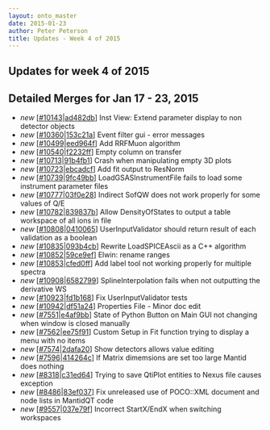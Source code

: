 ```yaml
---
layout: onto_master
date: 2015-01-23
author: Peter Peterson
title: Updates - Week 4 of 2015
---
```

Updates for week 4 of 2015
--------------------------

Detailed Merges for Jan 17 - 23, 2015
-------------------------------------
* *new* \[[#10143](http://trac.mantidproject.org/mantid/ticket/10143)\|[ad482db](https://github.com/mantidproject/mantid/commit/ad482db0b2981b2cbcd68906a3af6edc132ff7bc)\] Inst View: Extend parameter display to non detector objects
* *new* \[[#10360](http://trac.mantidproject.org/mantid/ticket/10360)\|[153c21a](https://github.com/mantidproject/mantid/commit/153c21aae51e780a22ac9211a55d91688886e8d6)\] Event filter gui - error messages
* *new* \[[#10499](http://trac.mantidproject.org/mantid/ticket/10499)\|[eed964f](https://github.com/mantidproject/mantid/commit/eed964f6aeb550155de165ed5a095d0201f19f40)\] Add RRFMuon algorithm
* *new* \[[#10540](http://trac.mantidproject.org/mantid/ticket/10540)\|[f2232ff](https://github.com/mantidproject/mantid/commit/f2232ff2a1987d8020fbc593c36b95b637cd128b)\] Empty column on transfer
* *new* \[[#10713](http://trac.mantidproject.org/mantid/ticket/10713)\|[91b4fb1](https://github.com/mantidproject/mantid/commit/91b4fb1da92c4a171f1fb4a337c0da4b7d9e1bde)\] Crash when manipulating empty 3D plots
* *new* \[[#10723](http://trac.mantidproject.org/mantid/ticket/10723)\|[ebcadcf](https://github.com/mantidproject/mantid/commit/ebcadcf700c69c3200d7a6669fe680b21fe57fcf)\] Add fit output to ResNorm
* *new* \[[#10739](http://trac.mantidproject.org/mantid/ticket/10739)\|[9fc49bb](https://github.com/mantidproject/mantid/commit/9fc49bbf8961e37307f6bbb8d27cdd5497536870)\] LoadGSASInstrumentFile fails to load some instrument parameter files
* *new* \[[#10777](http://trac.mantidproject.org/mantid/ticket/10777)\|[03f0e28](https://github.com/mantidproject/mantid/commit/03f0e288c6a640e396bf9fa337704a05f8270be5)\] Indirect SofQW does not work properly for some values of Q/E
* *new* \[[#10782](http://trac.mantidproject.org/mantid/ticket/10782)\|[839837b](https://github.com/mantidproject/mantid/commit/839837bd8c39acfd1467b8ceb27ac9c5010d38df)\] Allow DensityOfStates to output a table workspace of all ions in file
* *new* \[[#10808](http://trac.mantidproject.org/mantid/ticket/10808)\|[0410065](https://github.com/mantidproject/mantid/commit/0410065d7512f8c897746182689d175188418437)\] UserInputValidator should return result of each validation as a boolean
* *new* \[[#10835](http://trac.mantidproject.org/mantid/ticket/10835)\|[093b4cb](https://github.com/mantidproject/mantid/commit/093b4cb02bfc7aba10ae52c3ab121a04b6222670)\] Rewrite LoadSPICEAscii as a C++ algorithm
* *new* \[[#10852](http://trac.mantidproject.org/mantid/ticket/10852)\|[59ce9ef](https://github.com/mantidproject/mantid/commit/59ce9efc154f01d7eb6b4012fbee901bead993dd)\] Elwin: rename ranges
* *new* \[[#10853](http://trac.mantidproject.org/mantid/ticket/10853)\|[cfed0ff](https://github.com/mantidproject/mantid/commit/cfed0ff8d803e03bf74037b2d9e4e3857c9e79d7)\] Add label tool not working properly for multiple spectra
* *new* \[[#10908](http://trac.mantidproject.org/mantid/ticket/10908)\|[6582799](https://github.com/mantidproject/mantid/commit/6582799d41a253b08270bea3e51a16fbc0f7f5d5)\] SplineInterpolation fails when not outputting the derivative WS
* *new* \[[#10923](http://trac.mantidproject.org/mantid/ticket/10923)\|[fd1b168](https://github.com/mantidproject/mantid/commit/fd1b168d04319a2e162d2dfac0193ab5c89ce15a)\] Fix UserInputValidator tests
* *new* \[[#10942](http://trac.mantidproject.org/mantid/ticket/10942)\|[df51a24](https://github.com/mantidproject/mantid/commit/df51a24ed6e02de5aad23625ebd163f4452846f0)\] Properties File - Minor doc edit
* *new* \[[#7551](http://trac.mantidproject.org/mantid/ticket/7551)\|[e4af9bb](https://github.com/mantidproject/mantid/commit/e4af9bb942db266e3deddff17e3d431b2495d483)\] State of Python Button on Main GUI not changing when window is closed manually
* *new* \[[#7562](http://trac.mantidproject.org/mantid/ticket/7562)\|[ee75f91](https://github.com/mantidproject/mantid/commit/ee75f912bf9d64b6c13904ab5b6bdef8b855db59)\] Custom Setup in Fit function trying to display a menu with no items
* *new* \[[#7574](http://trac.mantidproject.org/mantid/ticket/7574)\|[2dafa20](https://github.com/mantidproject/mantid/commit/2dafa20591885114f5355bb55ffe92219872521d)\] Show detectors allows value editing
* *new* \[[#7596](http://trac.mantidproject.org/mantid/ticket/7596)\|[414264c](https://github.com/mantidproject/mantid/commit/414264c90a3d818ac93e51158c7b40b20fec62bd)\] If Matrix dimemsions are set too large Mantid does nothing
* *new* \[[#8318](http://trac.mantidproject.org/mantid/ticket/8318)\|[c31ed64](https://github.com/mantidproject/mantid/commit/c31ed647dd3d186dc0e547337409ac587273844b)\] Trying to save QtiPlot entities to Nexus file causes exception
* *new* \[[#8486](http://trac.mantidproject.org/mantid/ticket/8486)\|[83ef037](https://github.com/mantidproject/mantid/commit/83ef037541359b22ef5f4fadcfe9b38cf3349f68)\] Fix unreleased use of POCO::XML document and node lists in MantidQT code
* *new* \[[#9557](http://trac.mantidproject.org/mantid/ticket/9557)\|[037e79f](https://github.com/mantidproject/mantid/commit/037e79f146b2a2d602fdd20a954d72ca0398ea0e)\] Incorrect StartX/EndX when switching workspaces
